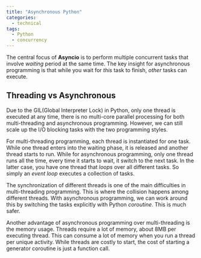 ```yaml
---
title: "Asynchronous Python"
categories:
  - technical
tags:
  - Python
  - concurrency
---
```


The central focus of **Asyncio** is to perform multiple concurrent tasks that involve *waiting* period at the same time. The key insight for asynchronous programming is that while you wait for *this* task to finish, *other* tasks can execute.

## Threading vs Asynchronous
Due to the GIL(Global Interpreter Lock) in Python, only one thread is executed at any time, there is no multi-core parallel processing for both multi-threading and asynchronous programming. However, we can still scale up the I/O blocking tasks with the two programming styles.

For multi-threading programming, each thread is instantiated for one task. While one thread enters into the waiting phase, it is released and another thread starts to run. While for asynchronous programming, only one thread runs all the time, every time it starts to wait, it switch to the next task. In the latter case, you have one thread that *loops* over all different tasks. So simply an *event loop* executes a collection of tasks.

The synchronization of different threads is one of the main difficulties in multi-threading programming. This is where the collision happens among different threads. With asynchronous programming, we can work around this by switching the tasks explicitly with Python *coroutine*. This is much safer.

Another advantage of asynchronous programming over multi-threading is the memory usage. Threads require a lot of memory, about 8MB per executing thread. This can consume a lot of memory when you run a thread per unique activity. While threads are costly to start, the cost of starting a generator coroutine is just a function call.
